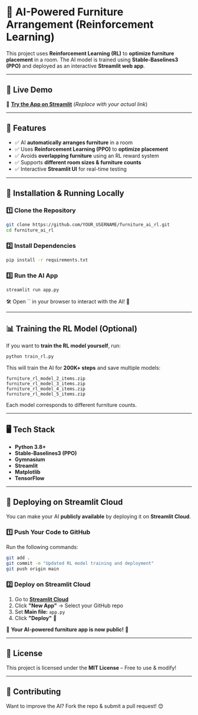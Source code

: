 # 🏦 AI-Powered Furniture Arrangement (Reinforcement Learning)

This project uses **Reinforcement Learning (RL)** to **optimize furniture placement** in a room. The AI model is trained using **Stable-Baselines3 (PPO)** and deployed as an interactive **Streamlit web app**.

---

## 🚀 Live Demo

🔗 [**Try the App on Streamlit**](https://your-app.streamlit.app) (*Replace with your actual link*)

---

## 📌 Features

- ✅ AI **automatically arranges furniture** in a room
- ✅ Uses **Reinforcement Learning (PPO)** to **optimize placement**
- ✅ Avoids **overlapping furniture** using an RL reward system
- ✅ Supports **different room sizes & furniture counts**
- ✅ Interactive **Streamlit UI** for real-time testing

---

## 🤦️ Installation & Running Locally

### **1️⃣ Clone the Repository**

```bash
git clone https://github.com/YOUR_USERNAME/furniture_ai_rl.git
cd furniture_ai_rl
```

### **2️⃣ Install Dependencies**

```bash
pip install -r requirements.txt
```

### **3️⃣ Run the AI App**

```bash
streamlit run app.py
```

🛠 Open `` in your browser to interact with the AI! 🎉

---

## 📊 Training the RL Model (Optional)

If you want to **train the RL model yourself**, run:

```bash
python train_rl.py
```

This will train the AI for **200K+ steps** and save multiple models:

```
furniture_rl_model_2_items.zip
furniture_rl_model_3_items.zip
furniture_rl_model_4_items.zip
furniture_rl_model_5_items.zip
```

Each model corresponds to different furniture counts.

---

## 🖥 Tech Stack

- **Python 3.8+**
- **Stable-Baselines3 (PPO)**
- **Gymnasium**
- **Streamlit**
- **Matplotlib**
- **TensorFlow**

---

## 🚀 Deploying on Streamlit Cloud

You can make your AI **publicly available** by deploying it on **Streamlit Cloud**.

### **1️⃣ Push Your Code to GitHub**

Run the following commands:

```bash
git add .
git commit -m "Updated RL model training and deployment"
git push origin main
```

### **2️⃣ Deploy on Streamlit Cloud**

1. Go to [**Streamlit Cloud**](https://share.streamlit.io/)
2. Click **"New App"** → Select your GitHub repo
3. Set **Main file:** `app.py`
4. Click **"Deploy"** 🚀

🔗 **Your AI-powered furniture app is now public!** 🎉

---

## 🌟 License

This project is licensed under the **MIT License** – Free to use & modify!

---

## 🤝 Contributing

Want to improve the AI? Fork the repo & submit a pull request! 😊
